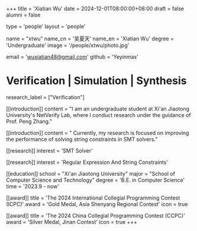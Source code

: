 +++
title = 'Xiatian Wu'
date = 2024-12-01T08:00:00+08:00
draft = false
alumni = false

type = 'people'
layout = 'people'

name = "xtwu"
name_cn = '吴夏天'
name_en = 'Xiatian Wu'
degree = 'Undergraduate'
image = '/people/xtwu/photo.jpg'

email = 'wuxiatian48@gmail.com'
github = 'Yeyinmas'

# Verification | Simulation | Synthesis
research_label = ["Verification"]

[[introduction]]
    content = "I am an undergraduate student at Xi'an Jiaotong University's NetVerify Lab, where I conduct research under the guidance of Prof. Peng Zhang."

[[introduction]]
    content = " Currently, my research is focused on improving the performance of solving string constraints in SMT solvers."

[[research]]
    interest =  'SMT Solver'

[[research]]
    interest =  'Regular Expression And String Constraints'

[[education]]
    school = "Xi'an Jiaotong University"
    major = "School of Computer Science and Technology"
    degree = 'B.E. in Computer Science'
    time = '2023.9 - now'

[[award]]
    title = 'The 2024 International Collegial Programming Contest (ICPC)'
    award = 'Gold Medal, Asia Shenyang Regional Contest'
    icon = true

[[award]]
    title = 'The 2024 China Collegial Programming Contest (CCPC)'
    award = 'Silver Medal, Jinan Contest'
    icon = true
+++
